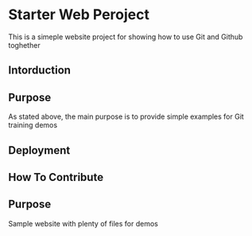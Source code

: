 # Starter Web Peroject

This is a simeple website project 
for showing how to use Git and Github toghether

## Intorduction

## Purpose

As stated above, the main purpose is to provide simple examples 
for Git training demos

## Deployment

## How To Contribute

## Purpose

Sample website with plenty of files for demos
